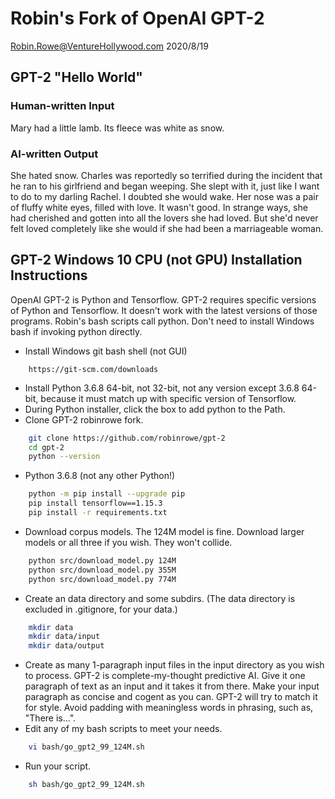 # Robin's Fork of OpenAI GPT-2

Robin.Rowe@VentureHollywood.com 2020/8/19

## GPT-2 "Hello World"

### Human-written Input

Mary had a little lamb. Its fleece was white as snow.

### AI-written Output

She hated snow. Charles was reportedly so terrified during the incident that he ran to his girlfriend and began weeping. She slept with it, just like I want to do to my darling Rachel. I doubted she would wake. Her nose was a pair of fluffy white eyes, filled with love. It wasn't good. In strange ways, she had cherished and gotten into all the lovers she had loved. But she'd never felt loved completely like she would if she had been a marriageable woman.

## GPT-2 Windows 10 CPU (not GPU) Installation Instructions

OpenAI GPT-2 is Python and Tensorflow. GPT-2 requires specific versions of Python and Tensorflow. It doesn't work with the latest versions of those programs. Robin's bash scripts call python. Don't need to install Windows bash if invoking python directly.

- Install Windows git bash shell (not GUI)
```
    https://git-scm.com/downloads
```
- Install Python 3.6.8 64-bit, not 32-bit, not any version except 3.6.8 64-bit, because it must match up with specific version of Tensorflow.
- During Python installer, click the box to add python to the Path.
- Clone GPT-2 robinrowe fork.
```bash
    git clone https://github.com/robinrowe/gpt-2
    cd gpt-2  
    python --version
```
- Python 3.6.8 (not any other Python!)
```bash
    python -m pip install --upgrade pip
    pip install tensorflow==1.15.3
    pip install -r requirements.txt
```
- Download corpus models. The 124M model is fine. Download larger models or all three if you wish. They won't collide.
```bash
    python src/download_model.py 124M
    python src/download_model.py 355M
    python src/download_model.py 774M
```
- Create an data directory and some subdirs. (The data directory is excluded in .gitignore, for your data.)
```bash
    mkdir data
    mkdir data/input
    mkdir data/output
```
- Create as many 1-paragraph input files in the input directory as you wish to process. GPT-2 is complete-my-thought predictive AI. Give it one paragraph of text as an input and it takes it from there. Make your input paragraph as concise and cogent as you can. GPT-2 will try to match it for style. Avoid padding with meaningless words in phrasing, such as, "There is...".
- Edit any of my bash scripts to meet your needs.
```bash
    vi bash/go_gpt2_99_124M.sh
```
- Run your script.
```bash
    sh bash/go_gpt2_99_124M.sh
```